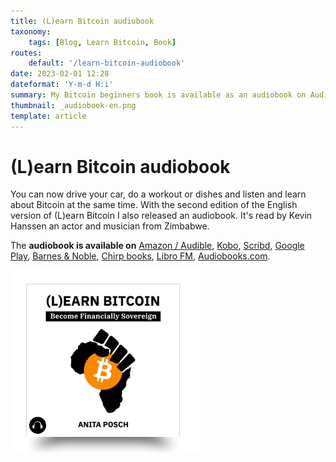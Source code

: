 ```yaml
---
title: (L)earn Bitcoin audiobook
taxonomy:
    tags: [Blog, Learn Bitcoin, Book]
routes:
    default: '/learn-bitcoin-audiobook'
date: 2023-02-01 12:28
dateformat: 'Y-m-d H:i'
summary: My Bitcoin beginners book is available as an audiobook on Audible and many other platforms. It was produced and narrated by Kevin Hanssen a Zimbabwean actor and musician.
thumbnail: _audiobook-en.png
template: article
---
```


# (L)earn Bitcoin audiobook

You can now drive your car, do a workout or dishes and listen and learn about Bitcoin at the same time. With the second edition of the English version of (L)earn Bitcoin I also released an audiobook. It's read by Kevin Hanssen an actor and musician from Zimbabwe.

The <strong>audiobook is available on</strong>
[Amazon / Audible](https://geni.us/lb-audio),  <a href="https://www.kobo.com/us/en/audiobook/l-earn-bitcoin-1">Kobo</a>, <a href="https://www.scribd.com/audiobook/595274665/L-earn-Bitcoin-Become-Financially-Sovereign">Scribd</a>, <a href="https://play.google.com/store/audiobooks/details/Anita_Posch_L_earn_Bitcoin?id=AQAAAECC43mj6M">Google Play</a>, <a href="https://www.barnesandnoble.com/w/bookanita-posch/1142268218">Barnes & Noble</a>, <a href="https://www.chirpbooks.com/audiobooks/l-earn-bitcoin-by-anita-posch">Chirp books</a>, <a href="https://libro.fm/audiobooks/9783950504354">Libro FM</a>, <a href="https://www.audiobooks.com/audiobook/l-earn-bitcoin-become-financially-sovereign/625518">Audiobooks.com</a>.

![](_audiobook-kobo.png)